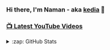 ﻿### Hi there, I'm Naman - aka [kedia][website] 👋

### [ 📺 Latest YouTube Videos](https://www.youtube.com/channel/UCEhFS_aU8FjGD8BPsX1e8yg)

<details>
  <summary>:zap: GitHub Stats</summary>
  <img align="left" alt="codeSTACKr's GitHub Stats" src="https://github-readme-stats.codestackr.vercel.app/api?username=ked27&show_icons=true&hide_border=true" />
</details>

[website]: https://ked27.github.io/Webd/Myprofile/me.html
[twitter]: https://twitter.com/NamanKed
[youtube]: https://www.youtube.com/channel/UCEhFS_aU8FjGD8BPsX1e8yg
[instagram]: https://www.instagram.com/__naman_kedia__/
[linkedin]: https://www.linkedin.com/in/naman-kedia-755557139/
[cssplaylist]: https://www.youtube.com/watch?v=C5h1JY2RhC4&list=PLTVS60rGQ-YR4IYkrTEHv8USRQB2E3b3r
